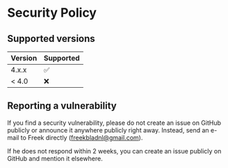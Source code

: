 # Security Policy

## Supported versions

| Version | Supported          |
| ------- | ------------------ |
| 4.x.x   | :white_check_mark: |
| < 4.0   | :x:                |

## Reporting a vulnerability

If you find a security vulnerability, please do not create an issue on GitHub publicly or announce it anywhere publicly right away. Instead, send an e-mail to Freek directly (freekbladnl@gmail.com).

If he does not respond within 2 weeks, you can create an issue publicly on GitHub and mention it elsewhere.
